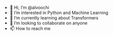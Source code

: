 - 👋 Hi, I’m @alvoochi
- 👀 I’m interested in Python and Machine Learning 
- 🌱 I’m currently learning about Transformers
- 💞️ I’m looking to collaborate on anyone
- 📫 How to reach me 

<!---
alvoochi/alvoochi is a ✨ special ✨ repository because its `README.md` (this file) appears on your GitHub profile.
You can click the Preview link to take a look at your changes.
--->

